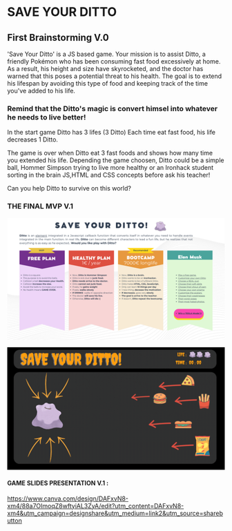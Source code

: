 # SAVE YOUR DITTO


## First Brainstorming V.0

'Save Your Ditto' is a JS based game. 
Your mission is to assist Ditto, a friendly Pokémon who has been consuming fast food excessively at home. 
As a result, his height and size have skyrocketed, and the doctor has warned that this poses a potential threat to his health.
The goal is to extend his lifespan by avoiding this type of food and keeping track of the time you've added to his life.
### Remind that the Ditto's magic is convert himsel into whatever he needs to live better!

In the start game Ditto has 3 lifes (3 Ditto)
Each time eat fast food, his life decreases 1 Ditto.

The game is over when Ditto eat 3 fast foods and shows how many time you extended his life.
Depending the game choosen, Ditto could be a simple ball, Hommer Simpson trying to live more healthy or an Ironhack student sorting in the brain JS,HTML and CSS concepts before ask his teacher!

Can you help Ditto to survive on this world?

### THE FINAL MVP V.1

![INDEX PAGE](img/background.png)

![THIS IS THE BRIEF GAME DESCRIPTION](img/game-description.gif)


#### GAME SLIDES PRESENTATION V.1 : 

https://www.canva.com/design/DAFxvN8-xm4/88a7OImoqZ8wftyiAL3ZyA/edit?utm_content=DAFxvN8-xm4&utm_campaign=designshare&utm_medium=link2&utm_source=sharebutton

